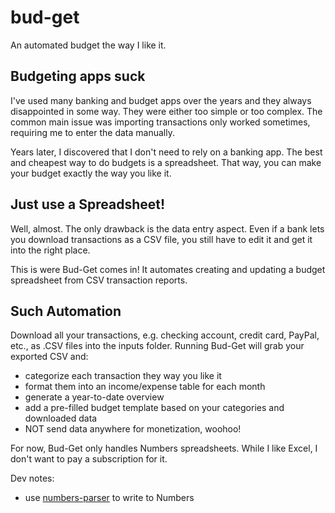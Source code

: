 # bud-get

An automated budget the way I like it.

## Budgeting apps suck

I've used many banking and budget apps over the years and they always
disappointed in some way. They were either too simple or too complex. The common
main issue was importing transactions only worked sometimes, requiring me to
enter the data manually.

Years later, I discovered that I don't need to rely on a banking app. The best
and cheapest way to do budgets is a spreadsheet. That way, you can make your
budget exactly the way you like it.

## Just use a Spreadsheet!

Well, almost. The only drawback is the data entry aspect. Even if a bank lets
you download transactions as a CSV file, you still have to edit it and get it
into the right place.

This is were Bud-Get comes in! It automates creating and updating a budget
spreadsheet from CSV transaction reports.

## Such Automation

Download all your transactions, e.g. checking account, credit card, PayPal,
etc., as .CSV files into the inputs folder. Running Bud-Get will grab your
exported CSV and:

- categorize each transaction they way you like it
- format them into an income/expense table for each month
- generate a year-to-date overview
- add a pre-filled budget template based on your categories and downloaded data
- NOT send data anywhere for monetization, woohoo!

For now, Bud-Get only handles Numbers spreadsheets. While I like Excel, I don't
want to pay a subscription for it.

Dev notes:

- use [numbers-parser](https://github.com/masaccio/numbers-parser) to write to
  Numbers
